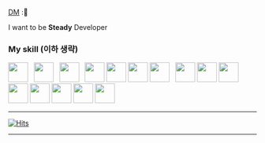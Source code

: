 [DM](https://www.instagram.com/honey_hyeoni/)
 :🧸
 
I want to be __Steady__ Developer

### My  skill (이하 생략)
<img src="https://upload.wikimedia.org/wikipedia/commons/thumb/9/99/Unofficial_JavaScript_logo_2.svg/1200px-Unofficial_JavaScript_logo_2.svg.png" width="40px" height="40px"></img>
&nbsp;
<img src="https://img1.daumcdn.net/thumb/R800x0/?scode=mtistory2&fname=https%3A%2F%2Ft1.daumcdn.net%2Fcfile%2Ftistory%2F2652D04357C6D9AC29" width="40px" height="40px"></img>
&nbsp;
<img src="https://upload.wikimedia.org/wikipedia/commons/thumb/4/4c/Typescript_logo_2020.svg/512px-Typescript_logo_2020.svg.png" width="40px" height="40px"></img>
&nbsp;
<img src="https://upload.wikimedia.org/wikipedia/commons/thumb/1/17/GraphQL_Logo.svg/1200px-GraphQL_Logo.svg.png" width="40px" height="40px"/>
<img src="https://cdn.iconscout.com/icon/free/png-512/redux-283024.png" width="40px" height="40px"/>
<img src="https://avatars1.githubusercontent.com/u/9919?s=200&v=4" width="40px" height="40px"/>
<img src="https://camo.githubusercontent.com/d56c0afde95d98e734851d4bde65162ab84f934271c2f10c862ebca90f9017f0/68747470733a2f2f6d69726f2e6d656469756d2e636f6d2f6d61782f3235372f312a67477a526d554b4e4f435f58376b6c466a546b3845412e706e67" width="40px" height="40px"></img>
&nbsp;
<img src="https://www.dotcom-monitor.com/blog/wp-content/uploads/sites/3/2020/05/Vue-logo-1.png" width="40px" height="40px"></img>
<img src="https://seonhyeokjun.github.io/images/spring.png" width="40px" height="40px"></img>
<img src="https://cdn4.iconfinder.com/data/icons/logos-and-brands/512/256_Php_logo-512.png" width="40px" height="40px"></img>
<img src="https://brandslogos.com/wp-content/uploads/images/large/java-logo-1.png" width="40px" height="40px"></img>
<img src="https://blog.kakaocdn.net/dn/Qv6rQ/btqChFF64IA/PI1lALrjHkkIByXjKm1O1K/img.png" width="40px" height="40px"></img>
<img src="https://img1.daumcdn.net/thumb/R800x0/?scode=mtistory2&fname=https%3A%2F%2Ft1.daumcdn.net%2Fcfile%2Ftistory%2F99716D335A01A6381D" width="40px" height="40px"></img>
<img src="https://i2.wp.com/blog.logrocket.com/wp-content/uploads/2020/02/introducing-create-next-app.jpeg?fit=730%2C486&ssl=1" width="40px" height="40px"></img>
<img src="https://camo.githubusercontent.com/e130051fab0a0c6ca301b708534c9e25bb91426f9a8c1117e24f06dc961b450e/68747470733a2f2f6c616b75653131392e6769746875622e696f2f696d672f736b696c6c732f6d7973716c2e706e67" width="40px" height="40px"/>
*****

[![Hits](https://hits.seeyoufarm.com/api/count/incr/badge.svg?url=https%3A%2F%2Fgithub.com%2FSuhyeonP&count_bg=%238E60F9&title_bg=%235E86FF&icon=&icon_color=%23E7E7E7&title=Visitor&edge_flat=true)](https://hits.seeyoufarm.com)

*****

